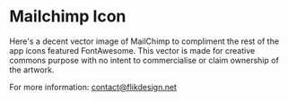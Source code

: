 # Mailchimp Icon
Here's a decent vector image of MailChimp to compliment the rest of the app icons featured FontAwesome. This vector is made for creative commons purpose with no intent to commercialise or claim ownership of the artwork.

For more information: contact@flikdesign.net
